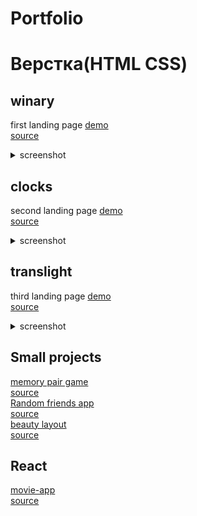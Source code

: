 # Portfolio

# Верстка(HTML CSS)

## winary
first landing page
[demo](https://elminio-anton.github.io/winary/)<br />
[source](https://github.com/Elminio-Anton/winary)<br />
<details>
  <summary>screenshot</summary>
  <img src = "./img/wine-demo.png">
</details>

## clocks
second landing page
[demo](https://elminio-anton.github.io/clocks/)<br />
[source](https://github.com/Elminio-Anton/clocks)<br />
<details>
  <summary>screenshot</summary>
  <img src = "./img/clocks-demo.png">
</details>

## translight
third landing page
[demo](https://elminio-anton.github.io/translight/)<br />
[source](https://github.com/Elminio-Anton/translight)<br />
<details>
  <summary>screenshot</summary>
  <img src = "./img/light-demo.png">
</details>

## Small projects
  [memory pair game](https://antonkottans.github.io/memory-pair-game/)<br />
  [source](https://github.com/AntonKottans/memory-pair-game)<br />
  [Random friends app](https://antonkottans.github.io/friends-app/)<br />
  [source](https://github.com/AntonKottans/friends-app)<br />
  [beauty layout](https://elminio-anton.github.io/beauty/)<br />
  [source](https://github.com/Elminio-Anton/beauty)<br />
## React
  [movie-app](https://elminio-anton.github.io/movie-app-build/)<br />
  [source](https://github.com/Elminio-Anton/movie-app)<br />



